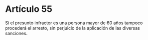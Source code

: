 # Artículo 55

Si el presunto infractor es una persona mayor de 60 años tampoco procederá el arresto, sin perjuicio de la aplicación de las diversas sanciones.